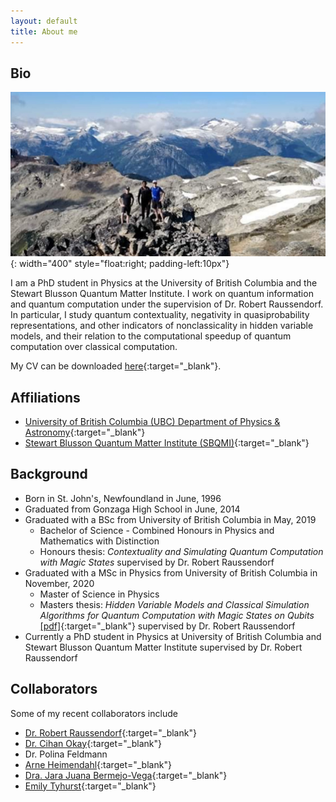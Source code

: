 ```yaml
---
layout: default
title: About me
---
```


<!-- Google tag (gtag.js) -->
<script async src="https://www.googletagmanager.com/gtag/js?id=G-Y4PJ8XBD0B"></script>
<script>
  window.dataLayer = window.dataLayer || [];
  function gtag(){dataLayer.push(arguments);}
  gtag('js', new Date());

  gtag('config', 'G-Y4PJ8XBD0B');
</script>

## Bio
![Brandywine](/files/photos/CoverPhoto.jpg){: width="400" style="float:right; padding-left:10px"}

I am a PhD student in Physics at the University of British Columbia and the Stewart Blusson Quantum Matter Institute. I work on quantum information and quantum computation under the supervision of Dr. Robert Raussendorf. In particular, I study quantum contextuality, negativity in quasiprobability representations, and other indicators of nonclassicality in hidden variable models, and their relation to the computational speedup of quantum computation over classical computation.

My CV can be downloaded [here](/files/cv.pdf){:target="_blank"}.

## Affiliations
- [University of British Columbia (UBC) Department of Physics & Astronomy](https://phas.ubc.ca/){:target="_blank"}
- [Stewart Blusson Quantum Matter Institute (SBQMI)](https://qmi.ubc.ca/){:target="_blank"}

## Background
- Born in St. John's, Newfoundland in June, 1996
- Graduated from Gonzaga High School in June, 2014
- Graduated with a BSc from University of British Columbia in May, 2019
  - Bachelor of Science - Combined Honours in Physics and Mathematics with Distinction
  - Honours thesis: *Contextuality and Simulating Quantum Computation with Magic States* supervised by Dr. Robert Raussendorf
- Graduated with a MSc in Physics from University of British Columbia in November, 2020
  - Master of Science in Physics
  - Masters thesis: *Hidden Variable Models and Classical Simulation Algorithms for Quantum Computation with Magic States on Qubits* [[pdf]](/files/papers/ubc_2020_november_zurel_michael.pdf){:target="_blank"} supervised by Dr. Robert Raussendorf
- Currently a PhD student in Physics at University of British Columbia and Stewart Blusson Quantum Matter Institute supervised by Dr. Robert Raussendorf

## Collaborators
Some of my recent collaborators include
- [Dr. Robert Raussendorf](https://phas.ubc.ca/~raussen/){:target="_blank"}
- [Dr. Cihan Okay](http://cihan.okay.bilkent.edu.tr/){:target="_blank"}
- Dr. Polina Feldmann
- [Arne Heimendahl](https://www.mi.uni-koeln.de/opt/arne-heimendahl/){:target="_blank"}
- [Dra. Jara Juana Bermejo-Vega](https://scholar.google.com/citations?user=bcI03DIAAAAJ&hl=en&inst=17001591832933267808&oi=ao){:target="_blank"}
- [Emily Tyhurst](https://www.physics.utoronto.ca/~etyhurst/){:target="_blank"}
